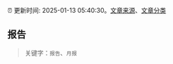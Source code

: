 :alarm_clock: 更新时间: 2025-01-13 05:40:30。[文章来源](/README.md)、[文章分类](/TAGS.md)

## 报告


> 关键字：`报告`、`月报`



